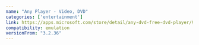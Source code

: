 ```yaml
---
name: "Any Player - Video, DVD"
categories: ['entertainment']
link: https://apps.microsoft.com/store/detail/any-dvd-free-dvd-player/9N1ZNFMT0ZF5
compatibility: emulation
versionFrom: "3.2.36"
---
```


